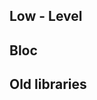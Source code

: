
## Low - Level 
<!inputFile|path=Chapters/Alexandrie/alexandrie.md!>
<!inputFile|path=Chapters/Alexandrie/text_harfbuzz.md!>

## Bloc
<!inputFile|path=Chapters/bloc/introduction.md!>
<!inputFile|path=Chapters/bloc/bloc.md!>
<!inputFile|path=Chapters/bloc/text.md!>

## Old libraries

<!inputFile|path=Chapters/Athens/Athens.md!>